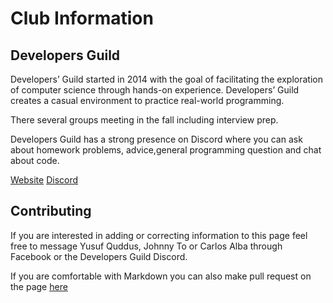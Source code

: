 # Club Information

## Developers Guild

Developers’ Guild started in 2014 with the goal of facilitating the exploration of computer science through hands-on experience. Developers’ Guild creates a casual environment to practice real-world programming.

There several groups meeting in the fall including interview prep.

Developers Guild has a strong presence on Discord where you can ask about homework problems, advice,general programming question and chat about code.

[Website](https://da-developers.dev/)
[Discord](https://discord.com/invite/BpaFS4h)

## Contributing

If you are interested in adding or correcting information to this page feel
free to message Yusuf Quddus, Johnny To or Carlos Alba through Facebook or the Developers Guild Discord.

If you are comfortable with Markdown you can also make pull request on the
page [here](https://github.com/DevelopersGuild/supreme-garbanzo/blob/master/docs/meeting/README.md)
